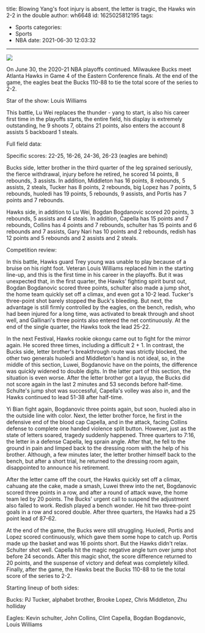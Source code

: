 title: Blowing Yang's foot injury is absent, the letter is tragic, the Hawks win 2-2 in the double
author: wh6648
id: 1625025812195
tags: 
- Sports
categories: 
- Sports
- NBA
date: 2021-06-30 12:03:32
---
![](https://p9.itc.cn/q_70/images01/20210630/4e8f77dae972400c9e746724f1c7fa73.jpeg)


On June 30, the 2020-21 NBA playoffs continued. Milwaukee Bucks meet Atlanta Hawks in Game 4 of the Eastern Conference finals. At the end of the game, the eagles beat the Bucks 110-88 to tie the total score of the series to 2-2.

Star of the show: Louis Williams

This battle, Lu Wei replaces the thunder - yang to start, is also his career first time in the playoffs starts, the entire field, his display is extremely outstanding, he 9 shoots 7, obtains 21 points, also enters the account 8 assists 5 backboard 1 steals.

Full field data:

Specific scores: 22-25, 16-26, 24-36, 26-23 (eagles are behind)

Bucks side, letter brother in the third quarter of the leg sprained seriously, the fierce withdrawal, injury before he retired, he scored 14 points, 8 rebounds, 3 assists. In addition, Middleton has 16 points, 8 rebounds, 5 assists, 2 steals, Tucker has 8 points, 2 rebounds, big Lopez has 7 points, 5 rebounds, huoledi has 19 points, 5 rebounds, 9 assists, and Portis has 7 points and 7 rebounds.

Hawks side, in addition to Lu Wei, Bogdan Bogdanovic scored 20 points, 3 rebounds, 5 assists and 4 steals. In addition, Capella has 15 points and 7 rebounds, Collins has 4 points and 7 rebounds, schulter has 15 points and 6 rebounds and 7 assists, Gary Nari has 10 points and 2 rebounds, redish has 12 points and 5 rebounds and 2 assists and 2 steals.

Competition review:

In this battle, Hawks guard Trey young was unable to play because of a bruise on his right foot. Veteran Louis Williams replaced him in the starting line-up, and this is the first time in his career in the playoffs. But it was unexpected that, in the first quarter, the Hawks' fighting spirit burst out, Bogdan Bogdanovic scored three points, schulter also made a jump shot, the home team quickly set off a climax, and even got a 10-2 lead. Tucker's three-point shot barely stopped the Buck's bleeding. But next, the advantage is still firmly controlled by the eagles, on the bench, redish, who had been injured for a long time, was activated to break through and shoot well, and Gallinari's three points also entered the net continuously. At the end of the single quarter, the Hawks took the lead 25-22.

In the next Festival, Hawks rookie okongu came out to fight for the mirror again. He scored three times, including a difficult 2 + 1. In contrast, the Bucks side, letter brother's breakthrough route was strictly blocked, the other two generals huoledi and Middleton's hand is not ideal, so, in the middle of this section, Luwei, Bogdanovic have on the points, the difference was quickly widened to double digits. In the latter part of this section, the situation is even worse. After the letter brother got a layup, the Bucks did not score again in the last 2 minutes and 53 seconds before half-time. Schulte's jump shot was successful, Capella's volley was also in, and the Hawks continued to lead 51-38 after half-time.

Yi Bian fight again, Bogdanovic three points again, but soon, huoledi also in the outside line with color. Next, the letter brother force, he first in the defensive end of the blood cap Capella, and in the attack, facing Collins defense to complete one handed violence split button. However, just as the state of letters soared, tragedy suddenly happened. Three quarters to 7:16, the letter in a defense Capella, leg sprain angle. After that, he fell to the ground in pain and limped back to the dressing room with the help of his brother. Although, a few minutes later, the letter brother himself back to the bench, but after a short trial, he returned to the dressing room again, disappointed to announce his retirement.

After the letter came off the court, the Hawks quickly set off a climax, cahuang ate the cake, made a smash, Luwei threw into the net, Bogdanovic scored three points in a row, and after a round of attack wave, the home team led by 20 points. The Bucks' urgent call to suspend the adjustment also failed to work. Redish played a bench wonder. He hit two three-point goals in a row and scored double. After three quarters, the Hawks had a 25 point lead of 87-62.

At the end of the game, the Bucks were still struggling. Huoledi, Portis and Lopez scored continuously, which gave them some hope to catch up. Portis made up the basket and was 16 points short. But the Hawks didn't relax. Schulter shot well. Capella hit the magic negative angle turn over jump shot before 24 seconds. After this magic shot, the score difference returned to 20 points, and the suspense of victory and defeat was completely killed. Finally, after the game, the Hawks beat the Bucks 110-88 to tie the total score of the series to 2-2.

Starting lineup of both sides:

Bucks: PJ Tucker, alphabet brother, Brooke Lopez, Chris Middleton, Zhu holliday

Eagles: Kevin schulter, John Collins, Clint Capella, Bogdan Bogdanovic, Louis Williams

